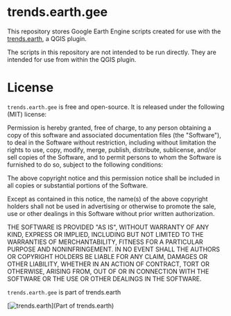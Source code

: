 # trends.earth.gee
This repository stores Google Earth Engine scripts created for use with the 
[trends.earth](https://github.com/ConservationInternational/trends.earth), a 
QGIS plugin.

The scripts in this repository are not intended to be run directly. They are 
intended for use from within the QGIS plugin.

# License
`trends.earth.gee` is free and open-source. It is released under the following 
(MIT) license:

Permission is hereby granted, free of charge, to any person obtaining a copy of 
this software and associated documentation files (the "Software"), to deal in 
the Software without restriction, including without limitation the rights to 
use, copy, modify, merge, publish, distribute, sublicense, and/or sell copies 
of the Software, and to permit persons to whom the Software is furnished to do 
so, subject to the following conditions:

The above copyright notice and this permission notice shall be included in all 
copies or substantial portions of the Software.

Except as contained in this notice, the name(s) of the above copyright holders 
shall not be used in advertising or otherwise to promote the sale, use or other 
dealings in this Software without prior written authorization.

THE SOFTWARE IS PROVIDED "AS IS", WITHOUT WARRANTY OF ANY KIND, EXPRESS OR 
IMPLIED, INCLUDING BUT NOT LIMITED TO THE WARRANTIES OF MERCHANTABILITY, 
FITNESS FOR A PARTICULAR PURPOSE AND NONINFRINGEMENT. IN NO EVENT SHALL THE 
AUTHORS OR COPYRIGHT HOLDERS BE LIABLE FOR ANY CLAIM, DAMAGES OR OTHER 
LIABILITY, WHETHER IN AN ACTION OF CONTRACT, TORT OR OTHERWISE, ARISING FROM, 
OUT OF OR IN CONNECTION WITH THE SOFTWARE OR THE USE OR OTHER DEALINGS IN THE 
SOFTWARE.

`trends.earth.gee` is part of trends.earth

[![trends.earth](https://s3.amazonaws.com/trends.earth/sharing/trends_earth_logo_bl_print_400width.png)](Part 
of trends.earth)
